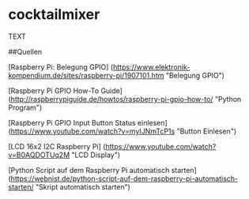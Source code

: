 # cocktailmixer

TEXT

##Quellen

[Raspberry Pi: Belegung GPIO]
(https://www.elektronik-kompendium.de/sites/raspberry-pi/1907101.htm "Belegung GPIO")

[Raspberry Pi GPIO How-To Guide]
(http://raspberrypiguide.de/howtos/raspberry-pi-gpio-how-to/ "Python Program")

[Raspberry Pi GPIO Input Button Status einlesen]
(https://www.youtube.com/watch?v=myIJNmTcP1s "Button Einlesen")

[LCD 16x2 I2C Raspberry Pi]
(https://www.youtube.com/watch?v=B0AQDOTUq2M "LCD Display")

[Python Script auf dem Raspberry Pi automatisch starten]
(https://webnist.de/python-script-auf-dem-raspberry-pi-automatisch-starten/ "Skript automatisch starten")
